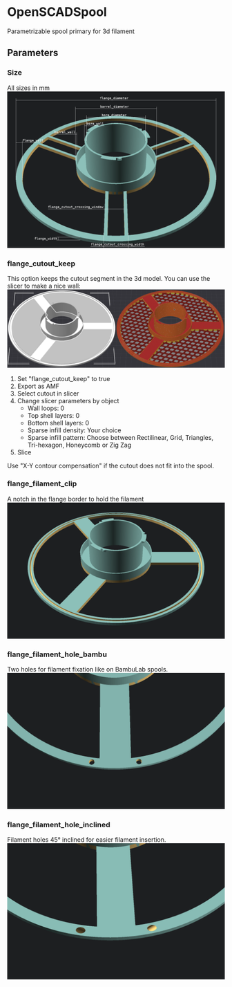 # OpenSCADSpool
Parametrizable spool primary for 3d filament

## Parameters

### Size
All sizes in mm
![size](Documentation/Images/size.png)

### flange_cutout_keep
This option keeps the cutout segment in the 3d model. You can use the slicer to make a nice wall:
![flange_cutout_keep](Documentation/Images/flange_cutout_keep.png)

1. Set "flange_cutout_keep" to true
2. Export as AMF
3. Select cutout in slicer
4. Change slicer parameters by object
   - Wall loops: 0
   - Top shell layers: 0
   - Bottom shell layers: 0
   - Sparse infill density: Your choice
   - Sparse infill pattern: Choose between Rectilinear, Grid, Triangles, Tri-hexagon, Honeycomb or Zig Zag
5. Slice

Use "X-Y contour compensation" if the cutout does not fit into the spool.

### flange_filament_clip
A notch in the flange border to hold the filament
![flange_filament_clip](Documentation/Images/flange_filament_clip.png)

### flange_filament_hole_bambu
Two holes for filament fixation like on BambuLab spools.
![flange_filament_hole_bambu](Documentation/Images/flange_filament_hole_bambu.png)

### flange_filament_hole_inclined
Filament holes 45° inclined for easier filament insertion.
![flange_filament_hole_inclined](Documentation/Images/flange_filament_hole_inclined.png)
